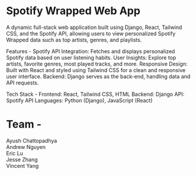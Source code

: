 # Spotify Wrapped Web App
A dynamic full-stack web application built using Django, React, Tailwind CSS, and the Spotify API, allowing users to view personalized Spotify Wrapped data such as top artists, genres, and playlists.

Features - 
Spotify API Integration: Fetches and displays personalized Spotify data based on user listening habits.
User Insights: Explore top artists, favorite genres, most played tracks, and more.
Responsive Design: Built with React and styled using Tailwind CSS for a clean and responsive user interface.
Backend: Django serves as the back-end, handling data and API requests.

Tech Stack - 
Frontend: React, Tailwind CSS, HTML
Backend: Django
API: Spotify API
Languages: Python (Django), JavaScript (React)

# Team -
Ayush Chattopadhya <br/>
Andrew Nguyen <br/>
Eric Lu <br/>
Jesse Zhang <br/>
Vincent Yang

